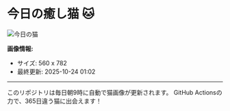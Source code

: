 # 今日の癒し猫 🐱

![今日の猫](https://cdn2.thecatapi.com/images/abv.jpg)

**画像情報:**
- サイズ: 560 x 782
- 最終更新: 2025-10-24 01:02

---

このリポジトリは毎日朝9時に自動で猫画像が更新されます。
GitHub Actionsの力で、365日違う猫に出会えます！
